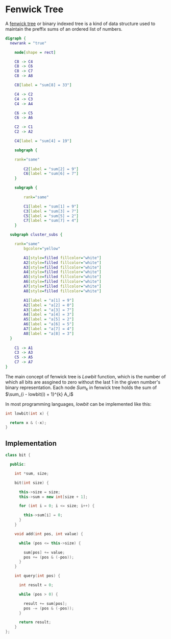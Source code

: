 # Fenwick Tree

A [fenwick tree](https://en.wikipedia.org/wiki/Fenwick_tree) or binary indexed
tree is a kind of data structure used to maintain the preffix sums of an
ordered list of numbers.

```dot
digraph {
  newrank = "true"

	node[shape = rect]

	C8 -> C4
	C8 -> C6
	C8 -> C7
	C8 -> A8

	C8[label = "sum[8] = 33"]

	C4 -> C2
	C4 -> C3
	C4 -> A4

	C6 -> C5
	C6 -> A6

	C2 -> C1
	C2 -> A2

	C4[label = "sum[4] = 19"]

	subgraph {

    rank="same"
		
		C2[label = "sum[2] = 9"]
		C6[label = "sum[6] = 7"]
	}

	subgraph {
    
		rank="same"

		C1[label = "sum[1] = 9"]
		C3[label = "sum[3] = 7"]
		C5[label = "sum[5] = 2"]
		C7[label = "sum[7] = 4"]
	}

  subgraph cluster_subs {

    rank="same"
		bgcolor="yellow"

		A1[style=filled fillcolor="white"]
		A2[style=filled fillcolor="white"]
		A3[style=filled fillcolor="white"]
		A4[style=filled fillcolor="white"]
		A5[style=filled fillcolor="white"]
		A6[style=filled fillcolor="white"]
		A7[style=filled fillcolor="white"]
		A8[style=filled fillcolor="white"]

		A1[label = "a[1] = 9"]
		A2[label = "a[2] = 0"]
		A3[label = "a[3] = 7"]
		A4[label = "a[4] = 3"]
		A5[label = "a[5] = 2"]
		A6[label = "a[6] = 5"]
		A7[label = "a[7] = 4"]
		A8[label = "a[8] = 3"]
  }
	
	C1 -> A1
	C3 -> A3
	C5 -> A5
	C7 -> A7
}
```

The main concept of fenwick tree is $Lowbit$ function, which is the number of
which all bits are assgined to zero without the last $1$ in the given number's
binary representation. Each node $Sum_k$ in fenwick tree holds the sum of
$\sum_{i - lowbit(i) + 1}^{k} A_i$

In most programming languages, $lowbit$ can be implemented like this:

```c++
int lowbit(int x) {

  return x & (-x);
}
```
## Implementation

```c++
class bit {

  public:

    int *sum, size;

    bit(int size) {

      this->size = size;
      this->sum = new int[size + 1];

      for (int i = 0; i <= size; i++) {

        this->sum[i] = 0;
      }
    }

    void add(int pos, int value) {

      while (pos <= this->size) {

        sum[pos] += value;
        pos += (pos & (-pos));
      }
    }

    int query(int pos) {

      int result = 0;

      while (pos > 0) {

        result += sum[pos];
        pos -= (pos & (-pos));
      }

      return result;
    }
};

```


